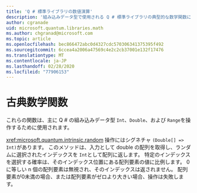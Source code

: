 ```yaml
---
title: 'Q # 標準ライブラリの数値演算'
description: '組み込みデータ型で使用される Q # 標準ライブラリの典型的な数学関数について説明します。'
author: cgranade
uid: microsoft.quantum.libraries.math
ms.author: chgranad@microsoft.com
ms.topic: article
ms.openlocfilehash: bec866472abc0d4327cdc570306341375395f492
ms.sourcegitcommit: 6ccea4a2006a47569c4e2c2cb37001e132f17476
ms.translationtype: MT
ms.contentlocale: ja-JP
ms.lasthandoff: 02/28/2020
ms.locfileid: "77906153"
---
```

# <a name="classical-mathematical-functions"></a>古典数学関数 #

これらの関数は、主に Q # の組み込みデータ型 `Int`、`Double`、および `Range`を操作するために使用されます。

<xref:microsoft.quantum.intrinsic.random> 操作にはシグネチャ `(Double[] => Int)`があります。
このメソッドは、入力として double の配列を取得し、ランダムに選択されたインデックスを `Int`として配列に返します。
特定のインデックスを選択する確率は、そのインデックス位置にある配列要素の値に比例します。 0に等しい n 個の配列要素は無視され、そのインデックスは返されません。
配列要素が0未満の場合、または配列要素がゼロより大きい場合、操作は失敗します。
